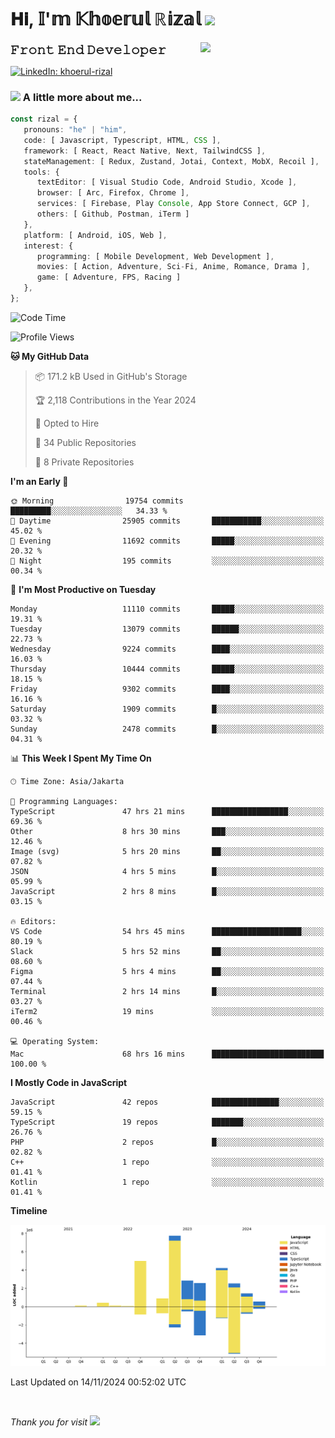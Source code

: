 <h1> 𝐇𝐢, 𝕀'𝕞 𝕂𝕙𝕠𝕖𝕣𝕦𝕝 ℝ𝕚𝕫𝕒𝕝 <img src="https://media.giphy.com/media/mGcNjsfWAjY5AEZNw6/giphy.gif" width="50"></h1>
<img align='right' src="https://media.giphy.com/media/v1.Y2lkPTc5MGI3NjExOWI2ajR2NGJubzBsZHFuaHMwajRrcDNsNXJwOG8yb3F0NjhkNXF4OSZlcD12MV9pbnRlcm5hbF9naWZfYnlfaWQmY3Q9cw/fkZukR450RQ1qnGaq9/giphy.gif" width="200">
<strong style="font-size:20px;">𝙵𝚛𝚘𝚗𝚝 𝙴𝚗𝚍 𝙳𝚎𝚟𝚎𝚕𝚘𝚙𝚎𝚛</strong>
</p></em>

[![LinkedIn: khoerul-rizal](https://img.shields.io/badge/khoerul--rizal-blue?style=flat-square&logo=Linkedin&logoColor=white&link=https://www.linkedin.com/in/khoerul-rizal/)](https://www.linkedin.com/in/khoerul-rizal/)

### <img src="https://media.giphy.com/media/VgCDAzcKvsR6OM0uWg/giphy.gif" width="50"> A little more about me...

```typescript
const rizal = {
   pronouns: "he" | "him",
   code: [ Javascript, Typescript, HTML, CSS ],
   framework: [ React, React Native, Next, TailwindCSS ],
   stateManagement: [ Redux, Zustand, Jotai, Context, MobX, Recoil ],
   tools: {
      textEditor: [ Visual Studio Code, Android Studio, Xcode ],
      browser: [ Arc, Firefox, Chrome ],
      services: [ Firebase, Play Console, App Store Connect, GCP ],
      others: [ Github, Postman, iTerm ]
   },
   platform: [ Android, iOS, Web ],
   interest: {
      programming: [ Mobile Development, Web Development ],
      movies: [ Action, Adventure, Sci-Fi, Anime, Romance, Drama ],
      game: [ Adventure, FPS, Racing ]
   },
};
```

<!--START_SECTION:waka-->
![Code Time](http://img.shields.io/badge/Code%20Time-1%2C562%20hrs%2026%20mins-blue)

![Profile Views](http://img.shields.io/badge/Profile%20Views-0-blue)

**🐱 My GitHub Data** 

> 📦 171.2 kB Used in GitHub's Storage 
 > 
> 🏆 2,118 Contributions in the Year 2024
 > 
> 💼 Opted to Hire
 > 
> 📜 34 Public Repositories 
 > 
> 🔑 8 Private Repositories 
 > 
**I'm an Early 🐤** 

```text
🌞 Morning                19754 commits       █████████░░░░░░░░░░░░░░░░   34.33 % 
🌆 Daytime                25905 commits       ███████████░░░░░░░░░░░░░░   45.02 % 
🌃 Evening                11692 commits       █████░░░░░░░░░░░░░░░░░░░░   20.32 % 
🌙 Night                  195 commits         ░░░░░░░░░░░░░░░░░░░░░░░░░   00.34 % 
```
📅 **I'm Most Productive on Tuesday** 

```text
Monday                   11110 commits       █████░░░░░░░░░░░░░░░░░░░░   19.31 % 
Tuesday                  13079 commits       ██████░░░░░░░░░░░░░░░░░░░   22.73 % 
Wednesday                9224 commits        ████░░░░░░░░░░░░░░░░░░░░░   16.03 % 
Thursday                 10444 commits       █████░░░░░░░░░░░░░░░░░░░░   18.15 % 
Friday                   9302 commits        ████░░░░░░░░░░░░░░░░░░░░░   16.16 % 
Saturday                 1909 commits        █░░░░░░░░░░░░░░░░░░░░░░░░   03.32 % 
Sunday                   2478 commits        █░░░░░░░░░░░░░░░░░░░░░░░░   04.31 % 
```


📊 **This Week I Spent My Time On** 

```text
🕑︎ Time Zone: Asia/Jakarta

💬 Programming Languages: 
TypeScript               47 hrs 21 mins      █████████████████░░░░░░░░   69.36 % 
Other                    8 hrs 30 mins       ███░░░░░░░░░░░░░░░░░░░░░░   12.46 % 
Image (svg)              5 hrs 20 mins       ██░░░░░░░░░░░░░░░░░░░░░░░   07.82 % 
JSON                     4 hrs 5 mins        █░░░░░░░░░░░░░░░░░░░░░░░░   05.99 % 
JavaScript               2 hrs 8 mins        █░░░░░░░░░░░░░░░░░░░░░░░░   03.15 % 

🔥 Editors: 
VS Code                  54 hrs 45 mins      ████████████████████░░░░░   80.19 % 
Slack                    5 hrs 52 mins       ██░░░░░░░░░░░░░░░░░░░░░░░   08.60 % 
Figma                    5 hrs 4 mins        ██░░░░░░░░░░░░░░░░░░░░░░░   07.44 % 
Terminal                 2 hrs 14 mins       █░░░░░░░░░░░░░░░░░░░░░░░░   03.27 % 
iTerm2                   19 mins             ░░░░░░░░░░░░░░░░░░░░░░░░░   00.46 % 

💻 Operating System: 
Mac                      68 hrs 16 mins      █████████████████████████   100.00 % 
```

**I Mostly Code in JavaScript** 

```text
JavaScript               42 repos            ███████████████░░░░░░░░░░   59.15 % 
TypeScript               19 repos            ███████░░░░░░░░░░░░░░░░░░   26.76 % 
PHP                      2 repos             █░░░░░░░░░░░░░░░░░░░░░░░░   02.82 % 
C++                      1 repo              ░░░░░░░░░░░░░░░░░░░░░░░░░   01.41 % 
Kotlin                   1 repo              ░░░░░░░░░░░░░░░░░░░░░░░░░   01.41 % 
```



**Timeline**

![Lines of Code chart](https://raw.githubusercontent.com/khoerulrizal/khoerulrizal/main/assets/bar_graph.png)


 Last Updated on 14/11/2024 00:52:02 UTC
<!--END_SECTION:waka-->
</details>
<br/>

<em>Thank you for visit</em> <img src="https://media.giphy.com/media/v1.Y2lkPTc5MGI3NjExcHdvNm1qZWtjaGw0ZjdwM3Z3NnY2dHlueTVuODBta2FiY20wM2YybSZlcD12MV9pbnRlcm5hbF9naWZfYnlfaWQmY3Q9cw/tV25tpdKqdFa9x81k2/giphy.gif" width="40">
